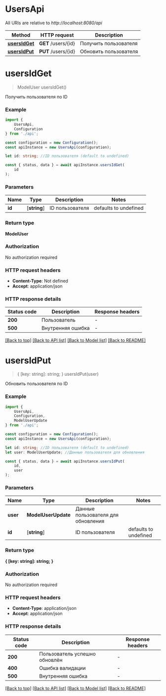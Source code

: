 # UsersApi

All URIs are relative to *http://localhost:8080/api*

|Method | HTTP request | Description|
|------------- | ------------- | -------------|
|[**usersIdGet**](#usersidget) | **GET** /users/{id} | Получить пользователя|
|[**usersIdPut**](#usersidput) | **PUT** /users/{id} | Обновить пользователя|

# **usersIdGet**
> ModelUser usersIdGet()

Получить пользователя по ID

### Example

```typescript
import {
    UsersApi,
    Configuration
} from './api';

const configuration = new Configuration();
const apiInstance = new UsersApi(configuration);

let id: string; //ID пользователя (default to undefined)

const { status, data } = await apiInstance.usersIdGet(
    id
);
```

### Parameters

|Name | Type | Description  | Notes|
|------------- | ------------- | ------------- | -------------|
| **id** | [**string**] | ID пользователя | defaults to undefined|


### Return type

**ModelUser**

### Authorization

No authorization required

### HTTP request headers

 - **Content-Type**: Not defined
 - **Accept**: application/json


### HTTP response details
| Status code | Description | Response headers |
|-------------|-------------|------------------|
|**200** | Пользователь |  -  |
|**500** | Внутренняя ошибка |  -  |

[[Back to top]](#) [[Back to API list]](../README.md#documentation-for-api-endpoints) [[Back to Model list]](../README.md#documentation-for-models) [[Back to README]](../README.md)

# **usersIdPut**
> { [key: string]: string; } usersIdPut(user)

Обновить пользователя по ID

### Example

```typescript
import {
    UsersApi,
    Configuration,
    ModelUserUpdate
} from './api';

const configuration = new Configuration();
const apiInstance = new UsersApi(configuration);

let id: string; //ID пользователя (default to undefined)
let user: ModelUserUpdate; //Данные пользователя для обновления

const { status, data } = await apiInstance.usersIdPut(
    id,
    user
);
```

### Parameters

|Name | Type | Description  | Notes|
|------------- | ------------- | ------------- | -------------|
| **user** | **ModelUserUpdate**| Данные пользователя для обновления | |
| **id** | [**string**] | ID пользователя | defaults to undefined|


### Return type

**{ [key: string]: string; }**

### Authorization

No authorization required

### HTTP request headers

 - **Content-Type**: application/json
 - **Accept**: application/json


### HTTP response details
| Status code | Description | Response headers |
|-------------|-------------|------------------|
|**200** | Пользователь успешно обновлён |  -  |
|**400** | Ошибка валидации |  -  |
|**500** | Внутренняя ошибка |  -  |

[[Back to top]](#) [[Back to API list]](../README.md#documentation-for-api-endpoints) [[Back to Model list]](../README.md#documentation-for-models) [[Back to README]](../README.md)


